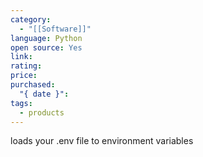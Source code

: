 ```yaml
---
category:
  - "[[Software]]"
language: Python
open source: Yes
link: 
rating: 
price: 
purchased:
  "{ date }": 
tags:
  - products
---
```


loads your .env file to environment variables